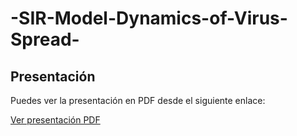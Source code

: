 # -SIR-Model-Dynamics-of-Virus-Spread-
## Presentación

Puedes ver la presentación en PDF desde el siguiente enlace:

[Ver presentación PDF]([https://drive.google.com/viewerng/viewer?url=https://github.com/usuario/repositorio/raw/main/docs/tu-presentacion.pdf](https://drive.google.com/file/d/1yRTkZmbD1Z1pxhLPDyuLOSyHD2FeCaQs/view?usp=sharing))
